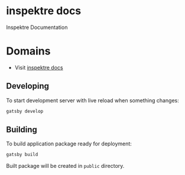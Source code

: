 # inspektre docs

Inspektre Documentation

# Domains
- Visit [inspektre docs](`https://docs.inspektre.io`)


## Developing

To start development server with live reload when something changes:

```bash
gatsby develop
```

## Building

To build application package ready for deployment:

```bash
gatsby build
```

Built package will be created in `public` directory.
